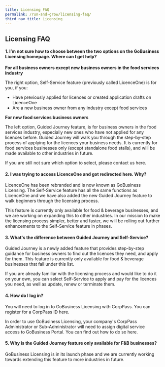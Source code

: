 ```yaml
---
title: Licensing FAQ
permalink: /run-and-grow/licensing-faq/
third_nav_title: Licensing
---
```


## Licensing FAQ

#### 1. I’m not sure how to choose between the two options on the GoBusiness Licensing homepage. Where can I get help?

**For all business owners except new business owners in the food services industry**

The right option, Self-Service feature (previously called LicenceOne) is for you, if you:
- Have previously applied for licences or created application drafts on LicenceOne
- Are a new business owner from any industry except food services

**For new food services business owners**

The left option, Guided Journey feature, is for business owners in the food services industry, especially new ones who have not applied for any licences before. Guided Journey will walk you through the step-by-step process of applying for the licences your business needs. It is currently for food services businesses only (except standalone food stalls), and will be made available to other industries in future.

If you are still not sure which option to select, please contact us here.

#### 2. I was trying to access LicenceOne and got redirected here. Why?

LicenceOne has been rebranded and is now known as GoBusiness Licensing. The Self-Service feature has all the same functions as LicenceOne and we have also added the new Guided Journey feature to walk beginners through the licensing process.

This feature is currently only available for food & beverage businesses, and we are working on expanding this to other industries. In our mission to make the licensing process simpler, better and faster, we will be rolling out further enhancements to the Self-Service feature in phases.

#### 3. What's the difference between Guided Journey and Self-Service?

Guided Journey is a newly added feature that provides step-by-step guidance for business owners to find out the licences they need, and apply for them. This feature is currently only available for food & beverage businesses that fall under this list.

If you are already familiar with the licensing process and would like to do it on your own, you can select Self-Service to apply and pay for the licences you need, as well as update, renew or terminate them.

#### 4. How do I log in?

You will need to log in to GoBusiness Licensing with CorpPass. You can register for a CorpPass ID here.

In order to use GoBusiness Licensing, your company's CorpPass Administrator or Sub-Administrator will need to assign digital service access to GoBusiness Portal. You can find out how to do so here.

#### 5. Why is the Guided Journey feature only available for F&B businesses?

GoBusiness Licensing is in its launch phase and we are currently working towards extending this feature to more industries in future.

